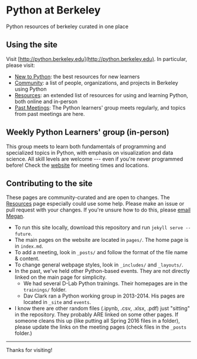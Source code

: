# Python at Berkeley
Python resources of berkeley curated in one place

## Using the site
Visit [http://python.berkeley.edu](http://python.berkeley.edu). In particular, please visit:
* [New to Python](http://python.berkeley.edu/learn): the best resources for new learners
* [Community](http://python.berkeley.edu/community): a list of people, organizations, and projects in Berkeley using Python
* [Resources](http://python.berkeley.edu/resources): an extended list of resources for using and learning Python, both online and in-person
* [Past Meetings](http://python.berkeley.edu/past): The Python learners' group meets regularly, and topics from past meetings are here.

## Weekly Python Learners' group (in-person)
This group meets to learn both fundamentals of programming and specialized topics in Python, with emphasis on visualization and data science. All skill levels are welcome --- even if you're never programmed before! Check the [website](http://python.berkeley.edu) for meeting times and locations.

## Contributing to the site
These pages are community-curated and are open to changes. The [Resources](http://python.berkeley.edu/resources) page especially could use some help. Please make an issue or pull request with your changes. If you're unsure how to do this, please [email Megan](mailto:mcarey@berkeley.edu).
* To run this site locally, download this repository and run ```jekyll serve --future```.
* The main pages on the website are located in ```pages/```. The home page is in ```index.md```. 
* To add a meeting, look in ```_posts/``` and follow the format of the file name & content.
* To change general webpage styles, look in ```_includes/``` and ```_layouts/```.
* In the past, we've held other Python-based events. They are not directly linked on the main page for simplicity.
	* We had several D-Lab Python trainings. Their homepages are in the ```trainings/``` folder.
	* Dav Clark ran a Python working group in 2013-2014. His pages are located in ```_site``` and ```events```.
* I know there are other random files (.ipynb, .csv, .xlsx, .pdf) just "sitting" in the repository. They probably ARE linked on some other pages. If someone cleans this up (like putting all Spring 2016 files in a folder), please update the links on the meeting pages (check files in the ```_posts``` folder.)

---
Thanks for visiting!
